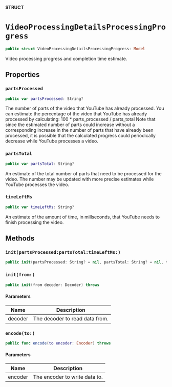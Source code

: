 **STRUCT**

# `VideoProcessingDetailsProcessingProgress`

```swift
public struct VideoProcessingDetailsProcessingProgress: Model
```

Video processing progress and completion time estimate.

## Properties
### `partsProcessed`

```swift
public var partsProcessed: String?
```

The number of parts of the video that YouTube has already processed. You can estimate the percentage of the video that YouTube has already processed by calculating: 100 * parts_processed / parts_total Note that since the estimated number of parts could increase without a corresponding increase in the number of parts that have already been processed, it is possible that the calculated progress could periodically decrease while YouTube processes a video.

### `partsTotal`

```swift
public var partsTotal: String?
```

An estimate of the total number of parts that need to be processed for the video. The number may be updated with more precise estimates while YouTube processes the video.

### `timeLeftMs`

```swift
public var timeLeftMs: String?
```

An estimate of the amount of time, in millseconds, that YouTube needs to finish processing the video.

## Methods
### `init(partsProcessed:partsTotal:timeLeftMs:)`

```swift
public init(partsProcessed: String? = nil, partsTotal: String? = nil, timeLeftMs: String? = nil)
```

### `init(from:)`

```swift
public init(from decoder: Decoder) throws
```

#### Parameters

| Name | Description |
| ---- | ----------- |
| decoder | The decoder to read data from. |

### `encode(to:)`

```swift
public func encode(to encoder: Encoder) throws
```

#### Parameters

| Name | Description |
| ---- | ----------- |
| encoder | The encoder to write data to. |